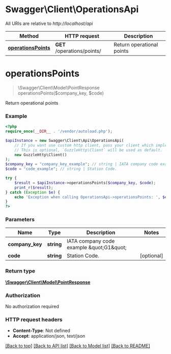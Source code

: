 # Swagger\Client\OperationsApi

All URIs are relative to *http://localhost/api*

Method | HTTP request | Description
------------- | ------------- | -------------
[**operationsPoints**](OperationsApi.md#operationsPoints) | **GET** /operations/points/ | Return operational points


# **operationsPoints**
> \Swagger\Client\Model\PointResponse operationsPoints($company_key, $code)

Return operational points

### Example
```php
<?php
require_once(__DIR__ . '/vendor/autoload.php');

$apiInstance = new Swagger\Client\Api\OperationsApi(
    // If you want use custom http client, pass your client which implements `GuzzleHttp\ClientInterface`.
    // This is optional, `GuzzleHttp\Client` will be used as default.
    new GuzzleHttp\Client()
);
$company_key = "company_key_example"; // string | IATA company code example \"G1\"
$code = "code_example"; // string | Station Code.

try {
    $result = $apiInstance->operationsPoints($company_key, $code);
    print_r($result);
} catch (Exception $e) {
    echo 'Exception when calling OperationsApi->operationsPoints: ', $e->getMessage(), PHP_EOL;
}
?>
```

### Parameters

Name | Type | Description  | Notes
------------- | ------------- | ------------- | -------------
 **company_key** | **string**| IATA company code example \&quot;G1\&quot; |
 **code** | **string**| Station Code. | [optional]

### Return type

[**\Swagger\Client\Model\PointResponse**](../Model/PointResponse.md)

### Authorization

No authorization required

### HTTP request headers

 - **Content-Type**: Not defined
 - **Accept**: application/json, text/json

[[Back to top]](#) [[Back to API list]](../../README.md#documentation-for-api-endpoints) [[Back to Model list]](../../README.md#documentation-for-models) [[Back to README]](../../README.md)

